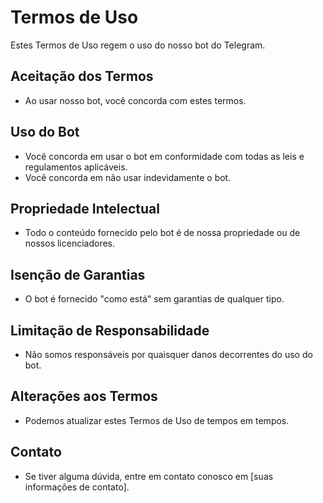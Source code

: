 # Termos de Uso

Estes Termos de Uso regem o uso do nosso bot do Telegram.

## Aceitação dos Termos
- Ao usar nosso bot, você concorda com estes termos.

## Uso do Bot
- Você concorda em usar o bot em conformidade com todas as leis e regulamentos aplicáveis.
- Você concorda em não usar indevidamente o bot.

## Propriedade Intelectual
- Todo o conteúdo fornecido pelo bot é de nossa propriedade ou de nossos licenciadores.

## Isenção de Garantias
- O bot é fornecido "como está" sem garantias de qualquer tipo.

## Limitação de Responsabilidade
- Não somos responsáveis por quaisquer danos decorrentes do uso do bot.

## Alterações aos Termos
- Podemos atualizar estes Termos de Uso de tempos em tempos.

## Contato
- Se tiver alguma dúvida, entre em contato conosco em [suas informações de contato].
